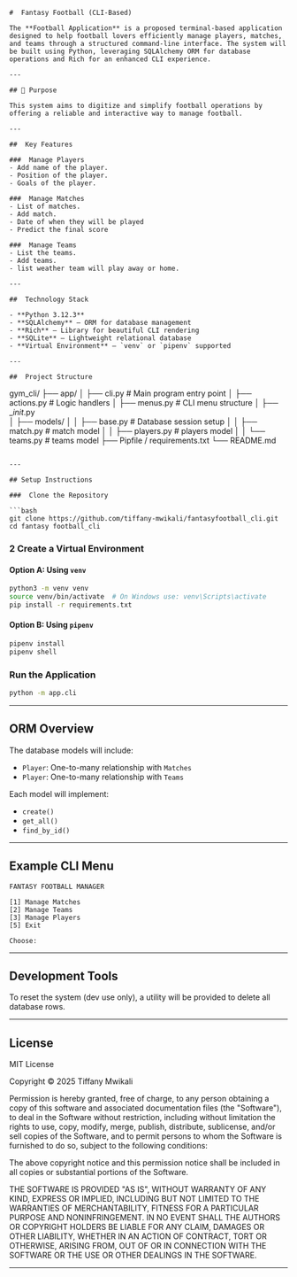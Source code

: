 

```
#  Fantasy Football (CLI-Based)

The **Football Application** is a proposed terminal-based application designed to help football lovers efficiently manage players, matches, and teams through a structured command-line interface. The system will be built using Python, leveraging SQLAlchemy ORM for database operations and Rich for an enhanced CLI experience.

---

## 📌 Purpose

This system aims to digitize and simplify football operations by offering a reliable and interactive way to manage football.

---

##  Key Features

###  Manage Players
- Add name of the player.
- Position of the player.
- Goals of the player.

###  Manage Matches
- List of matches.
- Add match.
- Date of when they will be played
- Predict the final score

###  Manage Teams
- List the teams.
- Add teams.
- list weather team will play away or home.

---

##  Technology Stack

- **Python 3.12.3**
- **SQLAlchemy** – ORM for database management
- **Rich** – Library for beautiful CLI rendering
- **SQLite** – Lightweight relational database
- **Virtual Environment** – `venv` or `pipenv` supported

---

##  Project Structure

```

gym\_cli/
├── app/
│   ├── cli.py              # Main program entry point
│   ├── actions.py          # Logic handlers
│   ├── menus.py            # CLI menu structure
│   ├── __init_.py           
│   ├── models/
│   │   ├── base.py         # Database session setup
│   │   ├── match.py       # match model
│   │   ├── players.py      # players model
│   │   └── teams.py     # teams model
├── Pipfile / requirements.txt
└── README.md

````

---

## Setup Instructions

###  Clone the Repository

```bash
git clone https://github.com/tiffany-mwikali/fantasyfootball_cli.git
cd fantasy football_cli
````

### 2️ Create a Virtual Environment

#### Option A: Using `venv`

```bash
python3 -m venv venv
source venv/bin/activate  # On Windows use: venv\Scripts\activate
pip install -r requirements.txt
```

#### Option B: Using `pipenv`

```bash
pipenv install
pipenv shell
```

###  Run the Application

```bash
python -m app.cli
```

---

##  ORM Overview

The database models will include:

* `Player`: One-to-many relationship with `Matches`
* `Player`: One-to-many relationship with `Teams`

Each model will implement:

* `create()`
* `get_all()`
* `find_by_id()`

---

##  Example CLI Menu

```
FANTASY FOOTBALL MANAGER

[1] Manage Matches
[2] Manage Teams
[3] Manage Players
[5] Exit

Choose:
```

---

## Development Tools

To reset the system (dev use only), a utility will be provided to delete all database rows.

---


## License

MIT License

Copyright &copy; 2025 Tiffany Mwikali

Permission is hereby granted, free of charge, to any person obtaining a copy of this software and associated documentation files (the "Software"), to deal in the Software without restriction, including without limitation the rights to use, copy, modify, merge, publish, distribute, sublicense, and/or sell copies of the Software, and to permit persons to whom the Software is furnished to do so, subject to the following conditions:

The above copyright notice and this permission notice shall be included in all copies or substantial portions of the Software.

THE SOFTWARE IS PROVIDED "AS IS", WITHOUT WARRANTY OF ANY KIND, EXPRESS OR IMPLIED, INCLUDING BUT NOT LIMITED TO THE WARRANTIES OF MERCHANTABILITY, FITNESS FOR A PARTICULAR PURPOSE AND NONINFRINGEMENT. IN NO EVENT SHALL THE AUTHORS OR COPYRIGHT HOLDERS BE LIABLE FOR ANY CLAIM, DAMAGES OR OTHER LIABILITY, WHETHER IN AN ACTION OF CONTRACT, TORT OR OTHERWISE, ARISING FROM, OUT OF OR IN CONNECTION WITH THE SOFTWARE OR THE USE OR OTHER DEALINGS IN THE SOFTWARE.

---

